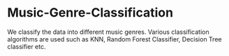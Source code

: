 # Music-Genre-Classification
We classify the data into different music genres. Various classification algorithms are used such as KNN, Random Forest Classifier, Decision Tree classifier etc.
